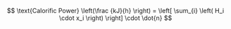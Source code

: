 $$
\text{Calorific Power} \left(\frac {kJ}{h} \right) = \left[ \sum_{i} \left( H_i \cdot x_i \right) \right] \cdot \dot{n}
$$